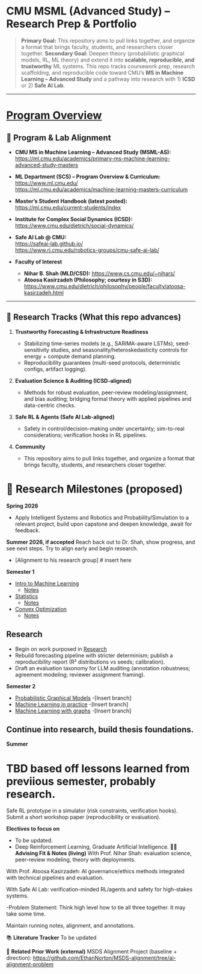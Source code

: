 # CMU MSML (Advanced Study) – Research Prep & Portfolio
> **Primary Goal:** This repository aims to pull links together, and organize a format that brings faculty, students, and researchers closer together. 
> **Secondary Goal:** Deepen theory (probabilistic graphical models, RL, ML theory) and extend it into **scalable, reproducible, and trustworthy** ML systems. This repo tracks coursework prep, research scaffolding, and reproducible code toward CMU’s **MS in Machine Learning – Advanced Study** and a pathway into research with 1) **ICSD** or 2) **Safe AI Lab**.


---

# [Program Overview](https://ml.cmu.edu/academics/primary-ms-machine-learning-advanced-study-masters)

## 🔗 Program & Lab Alignment

- **CMU MS in Machine Learning – Advanced Study (MSML-AS):**  
  https://ml.cmu.edu/academics/primary-ms-machine-learning-advanced-study-masters

- **ML Department (SCS) – Program Overview & Curriculum:**  
  https://www.ml.cmu.edu/  
  https://ml.cmu.edu/academics/machine-learning-masters-curriculum

- **Master’s Student Handbook (latest posted):**  
  https://ml.cmu.edu/current-students/index

- **Institute for Complex Social Dynamics (ICSD):**  
  https://www.cmu.edu/dietrich/social-dynamics/

- **Safe AI Lab @ CMU:**  
  https://safeai-lab.github.io/  
  https://www.ri.cmu.edu/robotics-groups/cmu-safe-ai-lab/

- **Faculty of Interest**  
  - **Nihar B. Shah (MLD/CSD):** https://www.cs.cmu.edu/~nihars/  
  - **Atoosa Kasirzadeh (Philosophy; courtesy in S3D):** https://www.cmu.edu/dietrich/philosophy/people/faculty/atoosa-kasirzadeh.html

---

## 🧭 Research Tracks (What this repo advances)

1. **Trustworthy Forecasting & Infrastructure Readiness**  
   - Stabilizing time-series models (e.g., SARIMA-aware LSTMs), seed-sensitivity studies, and seasonality/heteroskedasticity controls for energy + compute demand planning.  
   - Reproducibility guarantees (multi-seed protocols, deterministic configs, artifact logging).

2. **Evaluation Science & Auditing (ICSD-aligned)**  
   - Methods for robust evaluation, peer-review modeling/assignment, and bias auditing; bridging formal theory with applied pipelines and data-centric checks.

3. **Safe RL & Agents (Safe AI Lab-aligned)**  
   - Safety in control/decision-making under uncertainty; sim-to-real considerations; verification hooks in RL pipelines.

4. **Community**
   - This repository aims to pull links together, and organize a format that brings faculty, students, and researchers closer together. 

# 🔬 Research Milestones (proposed)

**Spring 2026**
- Apply Intelligent Systems and Robotics and Probability/Simulation to a relevant project, build upon capstone and deepen knowledge, await for feedback. 

**Summer 2026, if accepted**
Reach back out to Dr. Shah, show progress, and see next steps. Try to align early and begin research. 
  - [Alignment to his research group] # insert here

**Semester 1**

- [Intro to Machine Learning](https://www.cs.cmu.edu/~hchai2/courses/10701/)
   - [Notes](https://github.com/EthanNorton/MSML-alignment/tree/machine-learning)
- [Statistics](https://www.stat.cmu.edu/~siva/teaching/700/)
   - [Notes](https://.com/EthanNorton/MSML-alignment/tree/statistics)
- [Convex Optimization](https://www.stat.cmu.edu/~siva/teaching/725/)
   - [Notes](https://github.com/EthanNorton/MSML-alignment/tree/convex-optimization)

## Research

- Begin on work purposed in [Research](https://github.com/EthanNorton/MSML-alignment/tree/research)
- Rebuild forecasting pipeline with stricter determinism; publish a reproducibility report (R² distributions vs seeds; calibration).
- Draft an evaluation taxonomy for LLM auditing (annotation robustness; agreement modeling; reviewer assignment framing).


**Semester 2**
 - [Probabilistic Graphical Models](https://andrejristeski.github.io/10708S25/)
   -[Insert branch]
 - [Machine Learning in practice](https://www.cs.cmu.edu/~smithv/10718/)
   -[Insert branch]
 - [Machine Learning with graphs](https://www.cs.cmu.edu/~yiming/Syllabus.pdf)
   -[Insert branch]

## Continue into research, build thesis foundations. 

**Summer**
# TBD based off lessons learned from previious semester, probably research. 
Safe RL prototype in a simulator (risk constraints, verification hooks).
Submit a short workshop paper (reproducibility or evaluation).


**Electives to focus on**
- To be updated.
- Deep Reinforcement Learning, Graduate Artificial Intelligence. 
🧑‍🏫 **Advising Fit & Notes (living)**
With Prof. Nihar Shah: evaluation science, peer-review modeling, theory with deployments.

With Prof. Atoosa Kasirzadeh: AI governance/ethics methods integrated with technical pipelines and evaluation.

With Safe AI Lab: verification-minded RL/agents and safety for high-stakes systems.

-Problem Statement: Think high level how to tie all three together. It may take some time. 

Maintain running notes, alignment, and annotations.

📚 **Literature Tracker**
To be updated

🔁 **Related Prior Work (external)**
MSDS Alignment Project (baseline + direction):
https://github.com/EthanNorton/MSDS-alignment/tree/ai-alignment-problem
